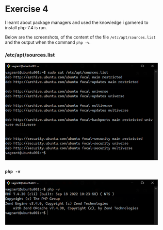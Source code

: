 # Exercise 4

I learnt about package managers and used the knowledge i garnered to install php-7.4 is run.

Below are the screenshots, of the content of the file `/etc/apt/sources.list` and the output when the command `php -v`.

### /etc/apt/sources.list

![Exercise-4-0](Exercise-4-0.png)
<br>

### `php -v`

![Exercise-4-1](Exercise-4-1.png)